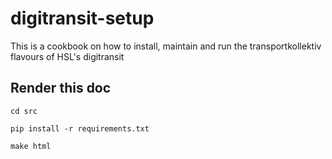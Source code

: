 # digitransit-setup

This is a cookbook on how to install, maintain and run the transportkollektiv flavours of HSL's digitransit

## Render this doc

`cd src`

`pip install -r requirements.txt`

`make html`